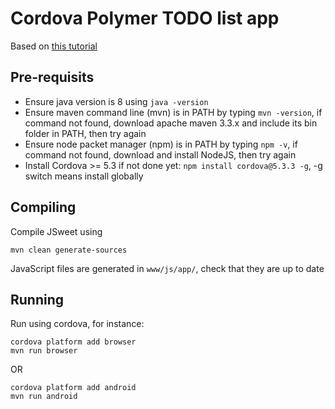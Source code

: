 # Cordova Polymer TODO list app

Based on [this tutorial](http://code.tutsplus.com/tutorials/how-to-create-a-to-do-list-app-with-polymer-and-cordova--cms-25434)

## Pre-requisits

* Ensure java version is 8 using `java -version`
* Ensure maven command line (mvn) is in PATH by typing `mvn -version`, if command not found, download apache maven 3.3.x and include its bin folder in PATH, then try again
* Ensure node packet manager (npm) is in PATH by typing `npm -v`, if command not found, download and install NodeJS, then try again
* Install Cordova >= 5.3 if not done yet: `npm install cordova@5.3.3 -g`, -g switch means install globally

## Compiling

Compile JSweet using
```
mvn clean generate-sources
```

JavaScript files are generated in `www/js/app/`, check that they are up to date

## Running 

Run using cordova, for instance:
```
cordova platform add browser
mvn run browser
```
OR 
```
cordova platform add android
mvn run android
```
